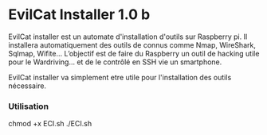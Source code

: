 # EvilCat Installer 1.0 b #

EvilCat installer est un automate d'installation d'outils sur Raspberry pi.
Il installera automatiquement des outils de connus comme Nmap, WireShark, Sqlmap, Wifite...
L’objectif est de faire du Raspberry un outil de hacking utile pour le Wardriving... et de le contrôlé en SSH vie un smartphone.

EvilCat installer va simplement etre utile pour l'installation des outils nécessaire.

### Utilisation ###

chmod +x ECI.sh
./ECI.sh
